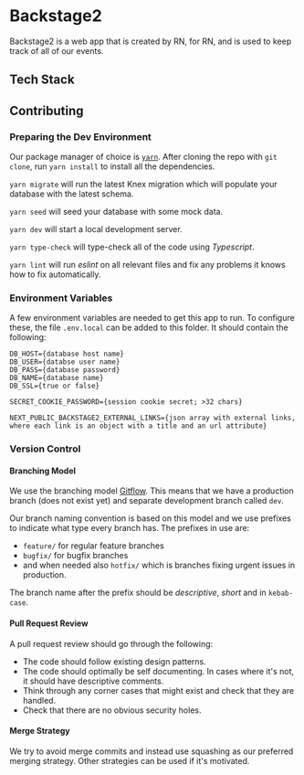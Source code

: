 # Backstage2 #
Backstage2 is a web app that is created by RN, for RN, and is used to keep track of all of our events.

## Tech Stack ##

## Contributing ##
### Preparing the Dev Environment ###
Our package manager of choice is [`yarn`](https://yarnpkg.com/). After cloning the repo with `git clone`, run `yarn install` to install all the dependencies.

`yarn migrate` will run the latest Knex migration which will populate your database with the latest schema.

`yarn seed` will seed your database with some mock data.

`yarn dev` will start a local development server.

`yarn type-check` will type-check all of the code using *Typescript*.

`yarn lint` will run *eslint* on all relevant files and fix any problems it knows how to fix automatically.

### Environment Variables ###
A few environment variables are needed to get this app to run. To configure these, the file `.env.local` can be added to this folder. It should contain the following:

```
DB_HOST={database host name}
DB_USER={databse user name}
DB_PASS={database password}
DB_NAME={database name}
DB_SSL={true or false}

SECRET_COOKIE_PASSWORD={session cookie secret; >32 chars}

NEXT_PUBLIC_BACKSTAGE2_EXTERNAL_LINKS={json array with external links, where each link is an object with a title and an url attribute}
```

### Version Control ###
#### Branching Model ####
We use the branching model [Gitflow](https://www.atlassian.com/git/tutorials/comparing-workflows/gitflow-workflow). This means that we have a production branch (does not exist yet) and separate development branch called `dev`.

Our branch naming convention is based on this model and we use prefixes to indicate what type every branch has. The prefixes in use are:

- `feature/` for regular feature branches
- `bugfix/` for bugfix branches
- and when needed also `hotfix/` which is branches fixing urgent issues in production.

The branch name after the prefix should be *descriptive*, *short* and in `kebab-case`.

#### Pull Request Review ####
A pull request review should go through the following:

- The code should follow existing design patterns.
- The code should optimally be self documenting. In cases where it's not, it should have descriptive comments.
- Think through any corner cases that might exist and check that they are handled.
- Check that there are no obvious security holes.

#### Merge Strategy ####
We try to avoid merge commits and instead use squashing as our preferred merging strategy. Other strategies can be used if it's motivated.

